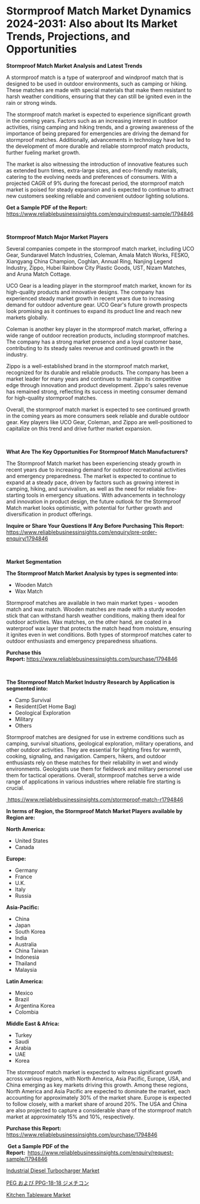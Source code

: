 <p><h1>Stormproof Match Market Dynamics 2024-2031: Also about Its Market Trends, Projections, and Opportunities</h1></p><p><strong>Stormproof Match Market Analysis and Latest Trends</strong></p>
<p><p>A stormproof match is a type of waterproof and windproof match that is designed to be used in outdoor environments, such as camping or hiking. These matches are made with special materials that make them resistant to harsh weather conditions, ensuring that they can still be ignited even in the rain or strong winds.</p><p>The stormproof match market is expected to experience significant growth in the coming years. Factors such as an increasing interest in outdoor activities, rising camping and hiking trends, and a growing awareness of the importance of being prepared for emergencies are driving the demand for stormproof matches. Additionally, advancements in technology have led to the development of more durable and reliable stormproof match products, further fueling market growth.</p><p>The market is also witnessing the introduction of innovative features such as extended burn times, extra-large sizes, and eco-friendly materials, catering to the evolving needs and preferences of consumers. With a projected CAGR of 9% during the forecast period, the stormproof match market is poised for steady expansion and is expected to continue to attract new customers seeking reliable and convenient outdoor lighting solutions.</p></p>
<p><strong>Get a Sample PDF of the Report:&nbsp;</strong> <a href="https://www.reliablebusinessinsights.com/enquiry/request-sample/1794846">https://www.reliablebusinessinsights.com/enquiry/request-sample/1794846</a></p>
<p>&nbsp;</p>
<p><strong>Stormproof Match Major Market Players</strong></p>
<p><p>Several companies compete in the stormproof match market, including UCO Gear, Sundaravel Match Industries, Coleman, Amala Match Works, FESKO, Xiangyang China Champion, Coghlan, Annual Ring, Nanjing Legend Industry, Zippo, Hubei Rainbow City Plastic Goods, UST, Nizam Matches, and Aruna Match Cottage.</p><p>UCO Gear is a leading player in the stormproof match market, known for its high-quality products and innovative designs. The company has experienced steady market growth in recent years due to increasing demand for outdoor adventure gear. UCO Gear's future growth prospects look promising as it continues to expand its product line and reach new markets globally.</p><p>Coleman is another key player in the stormproof match market, offering a wide range of outdoor recreation products, including stormproof matches. The company has a strong market presence and a loyal customer base, contributing to its steady sales revenue and continued growth in the industry.</p><p>Zippo is a well-established brand in the stormproof match market, recognized for its durable and reliable products. The company has been a market leader for many years and continues to maintain its competitive edge through innovation and product development. Zippo's sales revenue has remained strong, reflecting its success in meeting consumer demand for high-quality stormproof matches.</p><p>Overall, the stormproof match market is expected to see continued growth in the coming years as more consumers seek reliable and durable outdoor gear. Key players like UCO Gear, Coleman, and Zippo are well-positioned to capitalize on this trend and drive further market expansion.</p></p>
<p>&nbsp;</p>
<p><strong>What Are The Key Opportunities For Stormproof Match Manufacturers?</strong></p>
<p><p>The Stormproof Match market has been experiencing steady growth in recent years due to increasing demand for outdoor recreational activities and emergency preparedness. The market is expected to continue to expand at a steady pace, driven by factors such as growing interest in camping, hiking, and survivalism, as well as the need for reliable fire-starting tools in emergency situations. With advancements in technology and innovation in product design, the future outlook for the Stormproof Match market looks optimistic, with potential for further growth and diversification in product offerings.</p></p>
<p><strong>Inquire or Share Your Questions If Any Before Purchasing This Report:</strong> <a href="https://www.reliablebusinessinsights.com/enquiry/pre-order-enquiry/1794846">https://www.reliablebusinessinsights.com/enquiry/pre-order-enquiry/1794846</a></p>
<p>&nbsp;</p>
<p><strong>Market Segmentation</strong></p>
<p><strong>The Stormproof Match Market Analysis by types is segmented into:</strong></p>
<p><ul><li>Wooden Match</li><li>Wax Match</li></ul></p>
<p><p>Stormproof matches are available in two main market types - wooden match and wax match. Wooden matches are made with a sturdy wooden stick that can withstand harsh weather conditions, making them ideal for outdoor activities. Wax matches, on the other hand, are coated in a waterproof wax layer that protects the match head from moisture, ensuring it ignites even in wet conditions. Both types of stormproof matches cater to outdoor enthusiasts and emergency preparedness situations.</p></p>
<p><strong>Purchase this Report:&nbsp;</strong><a href="https://www.reliablebusinessinsights.com/purchase/1794846">https://www.reliablebusinessinsights.com/purchase/1794846</a></p>
<p>&nbsp;</p>
<p><strong>The Stormproof Match Market Industry Research by Application is segmented into:</strong></p>
<p><ul><li>Camp Survival</li><li>Resident(Get Home Bag)</li><li>Geological Exploration</li><li>Military</li><li>Others</li></ul></p>
<p><p>Stormproof matches are designed for use in extreme conditions such as camping, survival situations, geological exploration, military operations, and other outdoor activities. They are essential for lighting fires for warmth, cooking, signaling, and navigation. Campers, hikers, and outdoor enthusiasts rely on these matches for their reliability in wet and windy environments. Geologists use them for fieldwork and military personnel use them for tactical operations. Overall, stormproof matches serve a wide range of applications in various industries where reliable fire starting is crucial.</p></p>
<p><a href="https://www.reliablebusinessinsights.com/stormproof-match-r1794846">&nbsp;https://www.reliablebusinessinsights.com/stormproof-match-r1794846</a></p>
<p><strong>In terms of Region, the Stormproof Match Market Players available by Region are:</strong></p>
<p>
    <p> <strong> North America: </strong>
        <ul>
            <li>United States</li>
            <li>Canada</li>
        </ul>
        </p> 
    <p> <strong> Europe: </strong>
        <ul>
            <li>Germany</li>
            <li>France</li>
            <li>U.K.</li>
            <li>Italy</li>
            <li>Russia</li>
        </ul>
        </p> 
    <p> <strong> Asia-Pacific: </strong>
        <ul>
            <li>China</li>
            <li>Japan</li>
            <li>South Korea</li>
            <li>India</li>
            <li>Australia</li>
            <li>China Taiwan</li>
            <li>Indonesia</li>
            <li>Thailand</li>
            <li>Malaysia</li>
        </ul>
        </p> 
    <p> <strong> Latin America: </strong>
        <ul>
            <li>Mexico</li>
            <li>Brazil</li>
            <li>Argentina Korea</li>
            <li>Colombia</li>
        </ul>
        </p> 
    <p> <strong> Middle East & Africa: </strong>
        <ul>
            <li>Turkey</li>
            <li>Saudi</li>
            <li>Arabia</li>
            <li>UAE</li>
            <li>Korea</li>
        </ul>
    </p>
    </p>
<p><p>The stormproof match market is expected to witness significant growth across various regions, with North America, Asia Pacific, Europe, USA, and China emerging as key markets driving this growth. Among these regions, North America and Asia Pacific are expected to dominate the market, each accounting for approximately 30% of the market share. Europe is expected to follow closely, with a market share of around 20%. The USA and China are also projected to capture a considerable share of the stormproof match market at approximately 15% and 10%, respectively.</p></p>
<p><strong>Purchase this Report: </strong><a href="https://www.reliablebusinessinsights.com/purchase/1794846">https://www.reliablebusinessinsights.com/purchase/1794846</a></p>
<p>&nbsp;<strong>Get a Sample PDF of the Report:&nbsp;&nbsp;</strong><a href="https://www.reliablebusinessinsights.com/enquiry/request-sample/1794846">https://www.reliablebusinessinsights.com/enquiry/request-sample/1794846</a></p>
<p><strong></strong></p>
<p><p><a href="https://view.publitas.com/reportprime-1/industrial-diesel-turbocharger-market-growth-outlook-from-2024-to-2031-and-it-is-projecting-at-6-5-cagr-with-markets-trends-analysis-by-application-regional-outlook-and-revenue/">Industrial Diesel Turbocharger Market</a></p><p><a href="https://github.com/CieloStamm/Market-Research-Report-List-1/blob/main/5368092141712.md">PEG および PPG-18-18 ジメチコン</a></p><p><a href="https://github.com/FassouRP/Market-Research-Report-List-5/blob/main/kitchen-tableware-market.md">Kitchen Tableware Market</a></p></p>